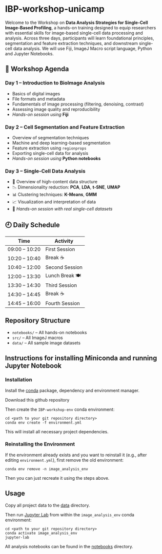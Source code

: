 # IBP-workshop-unicamp

Welcome to the Workshop on **Data Analysis Strategies for Single-Cell Image-Based Profiling**, a hands-on training designed to equip researchers with essential skills for image-based single-cell data processing and analysis. Across three days, participants will learn foundational principles, segmentation and feature extraction techniques, and downstream single-cell data analysis. We will use Fiji, ImageJ Macro script language, Python and Jupyter Notebooks.

## 📅 Workshop Agenda

### **Day 1 – Introduction to BioImage Analysis**
- Basics of digital images  
- File formats and metadata  
- Fundamentals of image processing (filtering, denoising, contrast)  
- Assessing image quality and reproducibility  
- *Hands-on session using* **Fiji**

### **Day 2 – Cell Segmentation and Feature Extraction**
- Overview of segmentation techniques  
- Machine and deep learning-based segmentation 
- Feature extraction using `regionprops`  
- Exporting single-cell data for analysis  
- *Hands-on session using* **Python notebooks**

### **Day 3 – Single-Cell Data Analysis**
- 🧬 Overview of high-content data structure  
- 📉 Dimensionality reduction: **PCA**, **LDA**, **t-SNE**, **UMAP**  
- 📊 Clustering techniques: **K-Means**, **GMM**  
- 📈 Visualization and interpretation of data  
- 🧪 *Hands-on session with real single-cell datasets*

## 🕘 Daily Schedule

| Time            | Activity              |
|-----------------|-----------------------|
| 09:00 – 10:20   | First Session         |
| 10:20 – 10:40   | Break ☕              |
| 10:40 – 12:00   | Second Session        |
| 12:00 – 13:30   | Lunch Break 🍽️       |
| 13:30 – 14:30   | Third Session         |
| 14:30 – 14:45   | Break ☕              |
| 14:45 – 16:00   | Fourth Session        |

## Repository Structure

- `notebooks/` – All hands-on notebooks
- `src/` – All ImageJ macros
- `data/` – All sample image datasets

## Instructions for installing Miniconda and running Jupyter Notebook

### Installation

Install the [conda](https://conda.io) package, dependency and environment manager.

Download this github repository

Then create the `IBP-workshop-env` conda environment:

    cd <path to your git repository directory>
    conda env create -f environment.yml

This will install all necessary project dependencies.

### Reinstalling the Environment

If the environment already exists and you want to reinstall it (e.g., after editing `environment.yml`), first remove the old environment:

    conda env remove -n image_analysis_env

Then you can just recreate it using the steps above.

## Usage

Copy all project data to the [data](data) directory.

Then run [Jupyter Lab](https://jupyter.org) from within the `image_analysis_env` conda environment:

    cd <path to your git repository directory>
    conda activate image_analysis_env
    jupyter-lab

All analysis notebooks can be found in the [notebooks](notebooks) directory.


